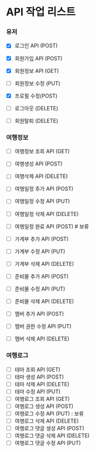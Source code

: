# API 작업 리스트 

### 유저

- [x] 로그인 API (POST)
- [x] 회원가입 API (POST)
- [x] 회원정보 API (GET)
- [ ] 회원정보 수정 (PUT)
- [x] 프로필 수정(POST)
- [ ] 로그아웃 (DELETE)
- [ ] 회원탈퇴 (DELETE)


### 여행정보
- [ ] 여행정보 조회 API (GET)
- [ ] 여행생성 API (POST)
- [ ] 여행삭제 API (DELETE)
- [ ] 여행일정 추가 API (POST)
- [ ] 여행일정 수정 API (PUT)
- [ ] 여행일정 삭제 API (DELETE)
- [ ] 여행일정 완료 API (POST) # 보류
- [ ] 가계부 추가 API (POST)
- [ ] 가계부 수정 API (PUT)
- [ ] 가계부 삭제 API (DELETE)
- [ ] 준비물 추가 API (POST)
- [ ] 준비물 수정 API (PUT)
- [ ] 준비물 삭제 API (DELETE)
- [ ] 멤버 추가 API (POST)
- [ ] 멤버 권한 수정 API (PUT)
- [ ] 멤버 삭제 API (DELETE)


### 여행로그
- [ ] 테마 조회 API (GET)
- [ ] 테마 생성 API (POST)
- [ ] 테마 삭제 API (DELETE)
- [ ] 테마 수정 API (PUT)
- [ ] 여행로그 조회 API (GET)
- [ ] 여행로그 생성 API (POST)
- [ ] 여행로그 수정 API (PUT) : 보류
- [ ] 여행로그 삭제 API (DELETE)
- [ ] 여행로그 댓글 생성 API (POST)
- [ ] 여행로그 댓글 삭제 API (DELETE)
- [ ] 여행로그 댓글 수정 API (PUT)
